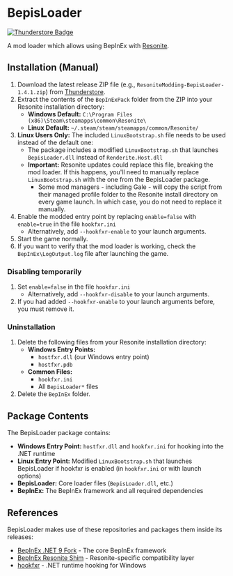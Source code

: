 # BepisLoader
[![Thunderstore Badge](https://modding.resonite.net/assets/available-on-thunderstore.svg)](https://thunderstore.io/c/resonite/)

A mod loader which allows using BepInEx with [Resonite](https://resonite.com/).

## Installation (Manual)

1. Download the latest release ZIP file (e.g., `ResoniteModding-BepisLoader-1.4.1.zip`) from [Thunderstore](https://thunderstore.io/c/resonite/p/ResoniteModding/BepisLoader/).
2. Extract the contents of the `BepInExPack` folder from the ZIP into your Resonite installation directory:
   - **Windows Default:** `C:\Program Files (x86)\Steam\steamapps\common\Resonite\`
   - **Linux Default:** `~/.steam/steam/steamapps/common/Resonite/`
3. **Linux Users Only:** The included `LinuxBootstrap.sh` file needs to be used instead of the default one:
   - The package includes a modified `LinuxBootstrap.sh` that launches `BepisLoader.dll` instead of `Renderite.Host.dll`
   - **Important:** Resonite updates could replace this file, breaking the mod loader. If this happens, you'll need to manually replace `LinuxBootstrap.sh` with the one from the BepisLoader package.
     - Some mod managers - including Gale - will copy the script from their managed profile folder to the Resonite install directory on every game launch. In which case, you do not need to replace it manually.
4. Enable the modded entry point by replacing `enable=false` with `enable=true` in the file `hookfxr.ini`
   - Alternatively, add `--hookfxr-enable` to your launch arguments. 
5. Start the game normally.
6. If you want to verify that the mod loader is working, check the `BepInEx\LogOutput.log` file after launching the game.

### Disabling temporarily
1. Set `enable=false` in the file `hookfxr.ini`
   - Alternatively, add `--hookfxr-disable` to your launch arguments.
2. If you had added `--hookfxr-enable` to your launch arguments before, you must remove it. 

### Uninstallation

1. Delete the following files from your Resonite installation directory:
   - **Windows Entry Points:**
     - `hostfxr.dll` (our Windows entry point)
     - `hostfxr.pdb`
   - **Common Files:**
     - `hookfxr.ini`
     - All `BepisLoader*` files
2. Delete the `BepInEx` folder.

## Package Contents

The BepisLoader package contains:
- **Windows Entry Point:** `hostfxr.dll` and `hookfxr.ini` for hooking into the .NET runtime
- **Linux Entry Point:** Modified `LinuxBootstrap.sh` that launches BepisLoader if hookfxr is enabled (in `hookfxr.ini` or with launch options)
- **BepisLoader:** Core loader files (`BepisLoader.dll`, etc.)
- **BepInEx:** The BepInEx framework and all required dependencies

## References

BepisLoader makes use of these repositories and packages them inside its releases:

- [BepInEx .NET 9 Fork](https://github.com/ResoniteModding/BepInEx) - The core BepInEx framework
- [BepInEx Resonite Shim](https://github.com/ResoniteModding/BepInExResoniteShim) - Resonite-specific compatibility layer
- [hookfxr](https://github.com/ResoniteModding/hookfxr) - .NET runtime hooking for Windows
